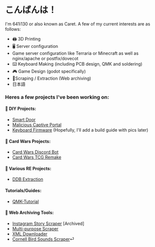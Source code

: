 # こんばんは！

I'm 641i130 or also known as Caret. A few of my current interests are as follows:

- 🖨️ 3D Printing
- 🖥️ Server configuration
- Game server configuration like Terraria or Minecraft as well as nginx/apache or postfix/dovecot
- ⌨️ Keyboard Making (including PCB design, QMK and soldering)
- 🎮 Game Design (godot specifically)
- 💉Scraping / Extraction (Web archiving)
- 日本語 

### Heres a few projects I've been working on:

#### 🔨 DIY Projects:
  - [Smart Door](https://github.com/641i130/rfid-iot-door)
  - [Malicious Captive Portal](https://github.com/641i130/raspberry-pi-captive-portal-guide)
  - [Keyboard Firmware](https://github.com/641i130/keeb) (Hopefully, I'll add a build guide with pics later)
#### 📇 Card Wars Projects:
  - [Card Wars Discord Bot](https://github.com/641i130/card-wars-discord-bot)
  - [Card Wars TCG Remake](https://github.com/641i130/card-wars-online)
#### 🔎 Various RE Projects:
  - [DDB Extraction](https://github.com/641i130/ddb-extraction)

#### Tutorials/Guides:

- [QMK-Tutorial](https://github.com/641i130/qmk-tutorial)

#### 💉 Web Archiving Tools:
  - [Instagram Story Scraper](https://github.com/641i130/instagram-story-scraper) [Archived]
  - [Multi-purpose Scraper](https://github.com/641i130/aspx-python-scraper)
  - [XML Downloader](https://github.com/641i130/prank-dial-file-downloader)
  - [Cornell Bird Sounds Scraper](https://github.com/641i130/allaboutbirds-song-scraper)⏎  
